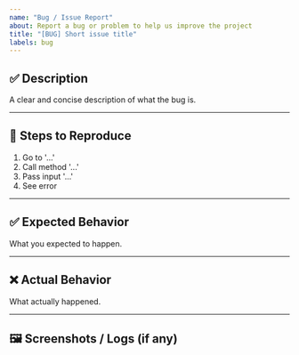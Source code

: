 ```yaml
---
name: "Bug / Issue Report"
about: Report a bug or problem to help us improve the project
title: "[BUG] Short issue title"
labels: bug
---
```


## ✅ Description
A clear and concise description of what the bug is.

---

## 🔁 Steps to Reproduce
1. Go to '...'
2. Call method '...'
3. Pass input '...'
4. See error

---

## ✅ Expected Behavior
What you expected to happen.

---

## ❌ Actual Behavior
What actually happened.

---

## 🖼️ Screenshots / Logs (if any)
